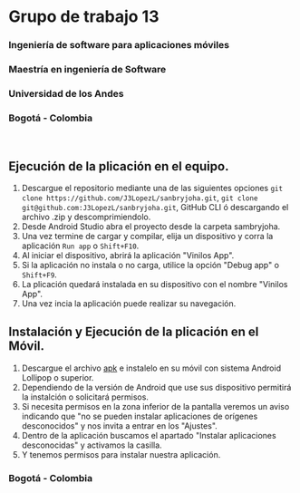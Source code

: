 # Grupo de trabajo 13
### Ingeniería de software para aplicaciones móviles
### Maestría en ingeniería de Software<br>
### Universidad de los Andes<br>
### Bogotá - Colombia
<br>

## Ejecución de la plicación en el equipo.

1. Descargue el repositorio mediante una de las siguientes opciones ```git clone https://github.com/J3LopezL/sanbryjoha.git```, ```git clone git@github.com:J3LopezL/sanbryjoha.git```, GitHub CLI ó descargando el archivo .zip y descomprimiendolo.
2. Desde Android Studio abra el proyecto desde la carpeta sambryjoha.
3. Una vez termine de cargar y compilar, elija un dispositivo y corra la aplicación ```Run app``` o ```Shift+F10```.
4. Al iniciar el dispositivo, abrirá la aplicación "Vinilos App".
5. Si la aplicación no instala o no carga, utilice la opción "Debug app" o ```Shift+F9```.
6. La plicación quedará instalada en su dispositivo con el nombre "Vinilos App".
7. Una vez incia la aplicación puede realizar su navegación.

## Instalación y Ejecución de la plicación en el Móvil.
1. Descargue el archivo [apk]() e instalelo en su móvil con sistema Android Lollipop o superior.
2. Dependiendo de la versión de Android que use sus dispositivo permitirá la instalción o solicitará permisos.
3. Si necesita permisos en la zona inferior de la pantalla veremos un aviso indicando que "no se pueden instalar aplicaciones de orígenes desconocidos" y nos invita a entrar en los "Ajustes".
4. Dentro de la aplicación buscamos el apartado "Instalar aplicaciones desconocidas" y activamos la casilla.
5. Y tenemos permisos para instalar nuestra aplicación.

### Bogotá - Colombia
